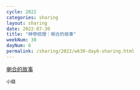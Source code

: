 ```yaml
---
cycle: 2022
categories: sharing
layout: sharing
date: 2022-07-30
title: "神學梳理：喇合的故事"
weekNum: 30
dayNum: 6
permalink: /sharing/2022/wk30-day6-sharing.html
---
```


[喇合的故事](https://eccseattle.github.io/media/sharing/2022/wk030/2022-07-30-bin.m4a)

`小錢`
